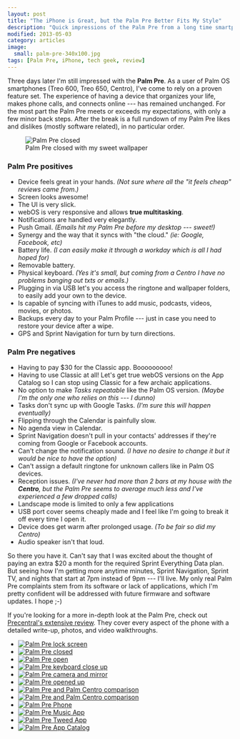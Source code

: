 ```yaml
---
layout: post
title: "The iPhone is Great, but the Palm Pre Better Fits My Style"
description: "Quick impressions of the Palm Pre from a long time smartphone user."
modified: 2013-05-03
category: articles
image: 
  small: palm-pre-340x100.jpg
tags: [Palm Pre, iPhone, tech geek, review]
---
```


Three days later I'm still impressed with the **Palm Pre**. As a user of Palm OS smartphones (Treo 600, Treo 650, Centro), I've come to rely on a proven feature set. The experience of having a device that organizes your life, makes phone calls, and connects online --- has remained unchanged. For the most part the Palm Pre meets or exceeds my expectations, with only a few minor back steps. After the break is a full rundown of my Palm Pre likes and dislikes (mostly software related), in no particular order.

<figure>
	<img src="{{ site.url }}/images/palm-pre-wallpaper.jpg" alt="Palm Pre closed" />
	<figcaption>Palm Pre closed with my sweet wallpaper</figcaption>
</figure>

### Palm Pre positives

*	Device feels great in your hands. *(Not sure where all the "it feels cheap" reviews came from.)*
*	Screen looks awesome!
*	The UI is very slick.
*	webOS is very responsive and allows **true multitasking**.
*	Notifications are handled very elegantly.
*	Push Gmail. *(Emails hit my Palm Pre before my desktop --- sweet!)*
*	Synergy and the way that it syncs with "the cloud." *(ie: Google, Facebook, etc)*
*	Battery life. *(I can easily make it through a workday which is all I had hoped for)*
*	Removable battery.
*	Physical keyboard. *(Yes it's small, but coming from a Centro I have no problems banging out txts or emails.)*
*	Plugging in via USB let's you access the ringtone and wallpaper folders, to easily add your own to the device.
*	Is capable of syncing with iTunes to add music, podcasts, videos, movies, or photos.
*	Backups every day to your Palm Profile --- just in case you need to restore your device after a wipe.
*	GPS and Sprint Navigation for turn by turn directions.

### Palm Pre negatives

*	Having to pay $30 for the Classic app. Booooooooo!
*	Having to use Classic at all! Let's get true webOS versions on the App Catalog so I can stop using Classic for a few archaic applications.
*	No option to make *Tasks repeatable* like the Palm OS version. *(Maybe I'm the only one who relies on this --- I dunno)*
*	Tasks don't sync up with Google Tasks. *(I'm sure this will happen eventually)*
*	Flipping through the Calendar is painfully slow.
*	No agenda view in Calendar.
*	Sprint Navigation doesn't pull in your contacts' addresses if they're coming from Google or Facebook accounts.
*	Can't change the notification sound. *(I have no desire to change it but it would be nice to have the option)*
*	Can't assign a default ringtone for unknown callers like in Palm OS devices.
*	Reception issues. *(I've never had more than 2 bars at my house with the **Centro**, but the Palm Pre seems to average much less and I've experienced a few dropped calls)*
*	Landscape mode is limited to only a few applications
*	USB port cover seems cheaply made and I feel like I'm going to break it off every time I open it.
*	Device does get warm after prolonged usage. *(To be fair so did my Centro)*
*	Audio speaker isn't that loud.

So there you have it. Can't say that I was excited about the thought of paying an extra $20 a month for the required Sprint Everything Data plan. But seeing how I'm getting more anytime minutes, Sprint Navigation, Sprint TV, and nights that start at 7pm instead of 9pm --- I'll live. My only real Palm Pre complaints stem from its software or lack of applications, which I'm pretty confident will be addressed with future firmware and software updates. I hope ;-)

If you're looking for a more in-depth look at the Palm Pre, check out [Precentral's extensive review](http://www.precentral.net/palm-pre-review). They cover every aspect of the phone with a detailed write-up, photos, and video walkthroughs.

<ul class="recent-grid unstyled-list">
	<li><a href="{{ site.url }}/images/354.jpg"><img src="{{ site.url }}/images/354t.jpg" alt="Palm Pre lock screen" /></a></li>
	<li><a href="{{ site.url }}/images/355.jpg"><img src="{{ site.url }}/images/355t.jpg" alt="Palm Pre closed" /></a></li>
	<li><a href="{{ site.url }}/images/356.jpg"><img src="{{ site.url }}/images/356t.jpg" alt="Palm Pre open" /></a></li>
	<li><a href="{{ site.url }}/images/357.jpg"><img src="{{ site.url }}/images/357t.jpg" alt="Palm Pre keyboard close up" /></a></li>
	<li><a href="{{ site.url }}/images/358.jpg"><img src="{{ site.url }}/images/358t.jpg" alt="Palm Pre camera and mirror" /></a></li>
	<li><a href="{{ site.url }}/images/359.jpg"><img src="{{ site.url }}/images/359t.jpg" alt="Palm Pre opened up" /></a></li> 
	<li><a href="{{ site.url }}/images/360.jpg"><img src="{{ site.url }}/images/360t.jpg" alt="Palm Pre and Palm Centro comparison" /></a></li>
	<li><a href="{{ site.url }}/images/361.jpg"><img src="{{ site.url }}/images/361t.jpg" alt="Palm Pre and Palm Centro comparison" /></a></li>
	<li><a href="{{ site.url }}/images/362.jpg"><img src="{{ site.url }}/images/362t.jpg" alt="Palm Pre Phone" /></a></li>
	<li><a href="{{ site.url }}/images/363.jpg"><img src="{{ site.url }}/images/363t.jpg" alt="Palm Pre Music App" /></a></li>
	<li><a href="{{ site.url }}/images/364.jpg" target="_blank"><img src="{{ site.url }}/images/364t.jpg" alt="Palm Pre Tweed App" /></a></li>
	<li><a href="{{ site.url }}/images/365.jpg"><img src="{{ site.url }}/images/365t.jpg" alt="Palm Pre App Catalog" /></a></li>
</ul>